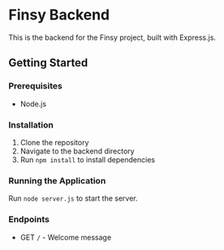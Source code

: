 # Finsy Backend

This is the backend for the Finsy project, built with Express.js.

## Getting Started

### Prerequisites
- Node.js

### Installation
1. Clone the repository
2. Navigate to the backend directory
3. Run `npm install` to install dependencies

### Running the Application
Run `node server.js` to start the server.

### Endpoints
- GET `/` - Welcome message
